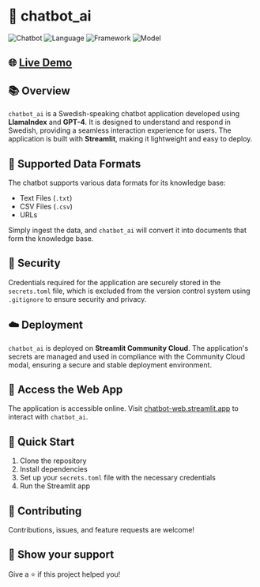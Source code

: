 # 🤖 chatbot_ai

![Chatbot](https://img.shields.io/badge/Chatbot-AI-blue)
![Language](https://img.shields.io/badge/Language-Swedish-yellow)
![Framework](https://img.shields.io/badge/Framework-Streamlit-orange)
![Model](https://img.shields.io/badge/Model-GPT--4-green)

## 🌐 [Live Demo](https://chatbot-web.streamlit.app/)

## 📚 Overview
`chatbot_ai` is a Swedish-speaking chatbot application developed using **LlamaIndex** and **GPT-4**. It is designed to understand and respond in Swedish, providing a seamless interaction experience for users. The application is built with **Streamlit**, making it lightweight and easy to deploy.

## 📂 Supported Data Formats
The chatbot supports various data formats for its knowledge base:
- Text Files (`.txt`)
- CSV Files (`.csv`)
- URLs

Simply ingest the data, and `chatbot_ai` will convert it into documents that form the knowledge base.

## 🔐 Security
Credentials required for the application are securely stored in the `secrets.toml` file, which is excluded from the version control system using `.gitignore` to ensure security and privacy.

## ☁️ Deployment
`chatbot_ai` is deployed on **Streamlit Community Cloud**. The application's secrets are managed and used in compliance with the Community Cloud modal, ensuring a secure and stable deployment environment.

## 🔗 Access the Web App
The application is accessible online. Visit [chatbot-web.streamlit.app](https://chatbot-web.streamlit.app/) to interact with `chatbot_ai`.

## 🚀 Quick Start
1. Clone the repository
2. Install dependencies
3. Set up your `secrets.toml` file with the necessary credentials
4. Run the Streamlit app


## 🤝 Contributing
Contributions, issues, and feature requests are welcome!

## 🌟 Show your support
Give a ⭐️ if this project helped you!
